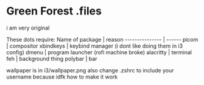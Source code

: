 # Green Forest .files
i am very original

These dots require:
Name of package | reason
--------------- | ------
picom | compositor
xbindkeys | keybind manager (i dont like doing them in i3 config)
dmenu | program launcher (rofi machine broke)
alacritty | terminal
feh | background thing
polybar | bar

wallpaper is in i3/wallpaper.png
also change .zshrc to include your username because idfk how to make it work 

